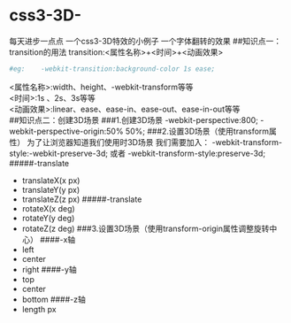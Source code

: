 # css3-3D-
每天进步一点点
一个css3-3D特效的小例子
一个字体翻转的效果
##知识点一：transition的用法
transition:<属性名称>+<时间>+<动画效果><br>
```bash
#eg:	-webkit-transition:background-color 1s ease;
```
<属性名称>:width、height、-webkit-transform等等<br>
<时间>:1s 、2s、3s等等<br>
<动画效果>:linear、ease、ease-in、ease-out、ease-in-out等等 <br>
##知识点二：创建3D场景
###1.创建3D场景
-webkit-perspective:800;
-webkit-perspective-origin:50% 50%;
###2.设置3D场景（使用transform属性）
为了让浏览器知道我们使用时3D场景 我们需要加入：
-webkit-transform-style:-webkit-preserve-3d;
或者
-webkit-transform-style:preserve-3d;
#####-translate
* translateX(x px)
* translateY(y px)
* translateZ(z px)
#####-translate
* rotateX(x deg)
* rotateY(y deg)
* rotateZ(z deg)
###3.设置3D场景（使用transform-origin属性调整旋转中心）
####-x轴
* left
* center
* right
####-y轴
* top
* center
* bottom
####-z轴
* length px
